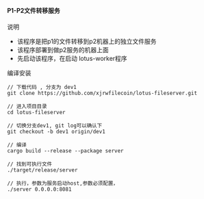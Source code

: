 #### P1-P2文件转移服务
说明
* 该程序是把p1的文件转移到p2机器上的独立文件服务
* 该程序部署到做p2服务的机器上面
* 先启动该程序，在启动 lotus-worker程序

编译安装

    // 下载代码 , 分支为 dev1 
    git clone https://github.com/xjrwfilecoin/lotus-fileserver.git
    
    // 进入项目目录
    cd lotus-fileserver
    
    // 切换分支dev1, git log可以确认下
    git checkout -b dev1 origin/dev1
   
    // 编译
    cargo build --release --package server

    // 找到可执行文件
    ./target/release/server
    
    // 执行，参数为服务启动host,参数必须配置，
    ./server 0.0.0.0:8081 
        